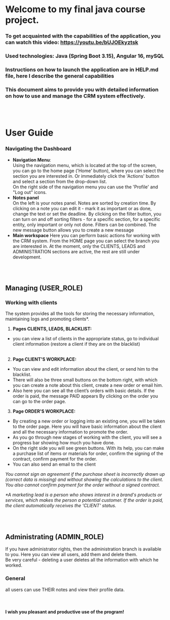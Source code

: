 # Welcome to my final java course project.

### To get acquainted with the capabilities of the application, you can watch this video: https://youtu.be/bUJOEkyztsk

### Used technologies: Java (Spring Boot 3.15), Angular 16, mySQL

### Instructions on how to launch the application are in HELP.md file, here I describe the general capabilities

### This document aims to provide you with detailed information on how to use and manage the CRM system effectively.

<br><br>

# User Guide

### Navigating the Dashboard

- **Navigation Menu**: <br>Using the navigation menu, which is located at the top of the screen, you can 
go to the home page ('Home' button), where you can select the section you are interested in. 
Or immediately click the 'Actions' button and select a section from the drop-down list.<br>
On the right side of the navigation menu you can use the 'Profile' and "Log out" icons.
- **Notes panel**<br>
  On the left is your notes panel. Notes are sorted by creation time.
  By clicking on a note you can edit it - mark it as important or as done, change the text or set the deadline.
  By clicking on the filter button, you can turn on and off sorting filters - for a specific section, for a specific entity, only important or only not done. Filters can be combined.
  The new message button allows you to create a new message
- **Main workspace**
  Here you can perform basic actions for working with the CRM system. 
  From the HOME page you can select the branch you are interested in. 
  At the moment, only the CLIENTS, LEADS and ADMINISTRATION sections are active, the rest are still under development.

<br><br>

## Managing (USER_ROLE)

### Working with clients
The system provides all the tools for storing the necessary information, maintaining logs and promoting clients*.

   1. **Pages CLIENTS, LEADS, BLACKLIST:**<br>
 - you can view a list of clients in the appropriate status, go to individual client information 
   (restore a client if they are on the blacklist)<br><br>

2. **Page CLIENT'S WORKPLACE:**<br>
 - You can view and edit information about the client, or send him to the blacklist.
 - There will also be three small buttons on the bottom right, with which you can create a note about this client, 
   create a new order or email him. <br>
 - Also here you can see all the client’s orders with basic details. If the order is paid, the message PAID appears
   By clicking on the order you can go to the order page.
3. **Page ORDER'S WORKPLACE:**<br>
 - By creating a new order or logging into an existing one, you will be taken to the order page.
   Here you will have basic information about the client and all the necessary information to promote the order.
 - As you go through new stages of working with the client, you will see a progress bar showing how much you 
   have done.
 - On the right side you will see green buttons. With its help, you can make a purchase list of items or materials 
   for order, confirm the signing of the contract, confirm payment for the order.
 - You can also send an email to the client

_You cannot sign an agreement if the purchase sheet is incorrectly drawn up (correct data is missing) and without 
showing the calculations to the client. You also cannot confirm payment for the order without a signed contract._

_*A marketing lead is a person who shows interest in a brand's products or services, 
which makes the person a potential customer. If the order is paid, the client automatically receives the 
'CLIENT' status._

<br><br>

## Administrating (ADMIN_ROLE)

If you have administrator rights, then the administration branch is available to you.
Here you can view all users, add them and delete them. 
<br>Be very careful - deleting a user deletes all the information with which he worked.

### General
all users can use THEIR notes and view their profile data.<br><br><br>

#### I wish you pleasant and productive use of the program!


